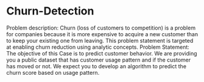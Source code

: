 # Churn-Detection
Problem description: Churn (loss of customers to competition) is a problem for companies because it is more expensive to acquire a new customer than to keep your existing one from leaving. This problem statement is targeted at enabling churn reduction using analytic concepts. 
Problem Statement: The objective of this Case is to predict customer behavior. We are providing you a public dataset that has customer usage pattern and if the customer has moved or not. We expect you to develop an algorithm to predict the churn score based on usage pattern.
